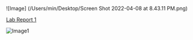 ![Image]
(/Users/min/Desktop/Screen Shot 2022-04-08 at 8.43.11 PM.png)

[Lab Report 1](https://minjismin.github.io/cse15l-lab-reports/)

![Image1](https://upload.wikimedia.org/wikipedia/en/4/44/University_of_California%2C_San_Diego_seal.svg)

